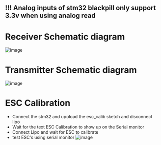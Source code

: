 
## !!! Analog inputs of stm32 blackpill only support 3.3v when using analog read


# Receiver Schematic diagram
![image](https://github.com/user-attachments/assets/ca96777a-8c4b-40f1-95fd-9a0a234c7500)

# Transmitter Schematic diagram
![image](https://github.com/user-attachments/assets/88584319-e0c9-49da-a3d1-7191d066c788)

# ESC Calibration 
- Connect the stm32 and upoload the esc_calib sketch and disconnect lipo
- Wait for the text ESC Calibration to show up on the Serial monitor
- Connect Lipo and wait for ESC to calibrate
- test ESC's using serial monitor
![image](https://github.com/user-attachments/assets/98a7e2ea-6e5a-4d46-8597-1a9fa1d83a6c)
